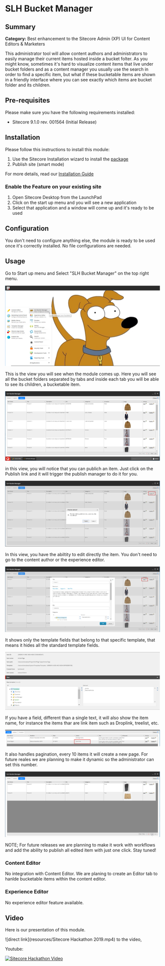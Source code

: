 # SLH Bucket Manager

## Summary

**Category:** Best enhancement to the Sitecore Admin (XP) UI for Content Editors & Marketers

This administrator tool will allow content authors and administrators to easily manage their current items hosted inside a bucket folter. 
As you might know, sometimes it's hard to visualize content items that live under bucket folders and as a content manager you usually use the search in order to find a specific item, but what if these bucketable items are shown in a friendly interface where you can see exactly which items are bucket folder and its children.

## Pre-requisites

Please make sure you have the following requirements installed:

- Sitecore 9.1.0 rev. 001564 (Initial Release)

## Installation

Please follow this instructions to install this module:

1. Use the Sitecore Installation wizard to install the [package](resources/SLH%20Bucket%20Manager.zip)
2. Publish site (smart mode)

For more details, read our [Installation Guide](Installation_Guide.md)

### Enable the Feature on your existing site

1. Open Sitecore Desktop from the LaunchPad
2. Click on the start up menu and you will see a new application
3. Select that application and a window will come up and it's ready to be used


## Configuration

You don't need to configure anything else, the module is ready to be used once it's correctly installed.
No file configurations are needed. 


## Usage

Go to Start up menu and Select "SLH Bucket Manager" on the top right menu.

![StartupMenu](images/StartupMenu.png)

This is the view you will see when the module comes up. Here you will see all the bucket folders separated by tabs and inside each tab you will be able to see its children, a bucketable item. 

![Manager](images/Manager.png)

in this view, you will notice that you can publich an item. Just click on the Publish link and it will trigger the publish manager to do it for you. 

![Publish](images/Publish.png)

In this view, you have the abiltity to edit directly the item. You don't need to go to the content author or the experience editor. 

![Edit](images/Edit.png)

It shows only the template fields that belong to that specific template, that means it hides all the standard template fields. 

![BaseTemplates](images/BaseTemplates.png)

If you have a field, different than a single text, it will also show the item name, for instance the items thar are link item such as Droplink, treelist, etc.

![LinkField](images/LinkField.png)

It also handles pagination, every 10 items it will create a new page. For future reales we are planning to make it dynamic so the administrator can set this number. 

![Pagination](images/Pagination.png)

NOTE; For future releases we are planning to make it work with workflows and add the ability to publish all edited item with just one click. Stay tuned!

### Content Editor

No integration with Content Editor. We are planing to create an Editor tab to hanlde bucketable items within the content editor. 

### Experience Editor

No experience editor feature available.

## Video

Here is our presentation of this module. 

![direct link](resources/Sitecore Hackathon 2019.mp4) to the video, 

Youtube:

[![Sitecore Hackathon Video](https://img.youtube.com/vi/sffI8ac8hPU/0.jpg)](https://youtu.be/1qN9hxwi5WE)







